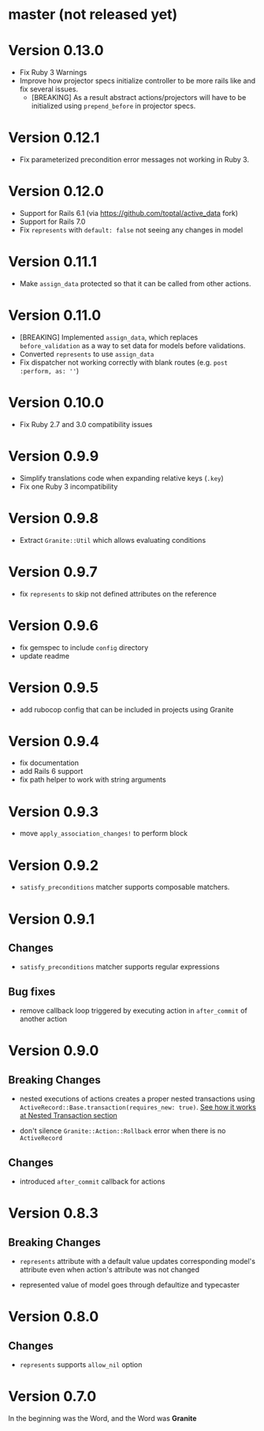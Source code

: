 # master (not released yet)

# Version 0.13.0

* Fix Ruby 3 Warnings
* Improve how projector specs initialize controller to be more rails like and fix several issues.
  * [BREAKING] As a result abstract actions/projectors will have to be initialized using `prepend_before` in projector specs.

# Version 0.12.1

* Fix parameterized precondition error messages not working in Ruby 3.

# Version 0.12.0

* Support for Rails 6.1 (via https://github.com/toptal/active_data fork)
* Support for Rails 7.0
* Fix `represents` with `default: false` not seeing any changes in model

# Version 0.11.1

* Make `assign_data` protected so that it can be called from other actions.

# Version 0.11.0

* [BREAKING] Implemented `assign_data`, which replaces `before_validation` as a way to set data for models before validations.
* Converted `represents` to use `assign_data`
* Fix dispatcher not working correctly with blank routes (e.g. `post :perform, as: ''`)

# Version 0.10.0

* Fix Ruby 2.7 and 3.0 compatibility issues

# Version 0.9.9

* Simplify translations code when expanding relative keys (`.key`)
* Fix one Ruby 3 incompatibility

# Version 0.9.8

* Extract `Granite::Util` which allows evaluating conditions

# Version 0.9.7

* fix `represents` to skip not defined attributes on the reference

# Version 0.9.6

* fix gemspec to include `config` directory
* update readme

# Version 0.9.5

* add rubocop config that can be included in projects using Granite

# Version 0.9.4

* fix documentation
* add Rails 6 support
* fix path helper to work with string arguments

# Version 0.9.3

* move `apply_association_changes!` to perform block

# Version 0.9.2

* `satisfy_preconditions` matcher supports composable matchers.

# Version 0.9.1

## Changes

* `satisfy_preconditions` matcher supports regular expressions

## Bug fixes

* remove callback loop triggered by executing action in `after_commit` of another action

# Version 0.9.0

## Breaking Changes

* nested executions of actions creates a proper nested transactions using `ActiveRecord::Base.transaction(requires_new: true)`. [See how it works at Nested Transaction section](https://api.rubyonrails.org/classes/ActiveRecord/Transactions/ClassMethods.html)

* don't silence `Granite::Action::Rollback` error when there is no `ActiveRecord`

## Changes

* introduced `after_commit` callback for actions

# Version 0.8.3

## Breaking Changes

* `represents` attribute with a default value updates corresponding model's attribute even when action's attribute was not changed

* represented value of model goes through defaultize and typecaster

# Version 0.8.0

## Changes

* `represents` supports `allow_nil` option

# Version 0.7.0

In the beginning was the Word, and the Word was **Granite**
